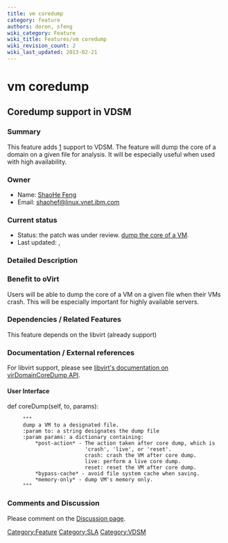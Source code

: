 ```yaml
---
title: vm coredump
category: feature
authors: doron, sfeng
wiki_category: Feature
wiki_title: Features/vm coredump
wiki_revision_count: 2
wiki_last_updated: 2013-02-21
---
```


# vm coredump

## Coredump support in VDSM

### Summary

This feature adds [1](http://en.wikipedia.org/wiki/Core_dump) support to VDSM. The feature will dump the core of a domain on a given file for analysis. It will be especially useful when used with high availability.

### Owner

*   Name: [ShaoHe Feng](User:Shaohef)
*   Email: <shaohef@linux.vnet.ibm.com>

### Current status

*   Status: the patch was under review. [dump the core of a VM](http://gerrit.ovirt.org/#/c/7329).
*   Last updated: ,

### Detailed Description

### Benefit to oVirt

Users will be able to dump the core of a VM on a given file when their VMs crash. This will be especially important for highly available servers.

### Dependencies / Related Features

This feature depends on the libvirt (already support)

### Documentation / External references

For libvirt support, please see [libvirt's documentation on virDomainCoreDump API](http://libvirt.org/html/libvirt-libvirt.html#virDomainCoreDump).

#### User Interface

def coreDump(self, to, params):

         """  
         dump a VM to a designated file.
         :param to: a string designates the dump file 
         :param params: a dictionary containing:
             *post-action* - The action taken after core dump, which is
                             'crash', 'live', or 'reset'.
                             crash: crash the VM after core dump.
                             live: perform a live core dump.
                             reset: reset the VM after core dump.
             *bypass-cache* - avoid file system cache when saving.
             *memory-only* - dump VM's memory only.
         """  

### Comments and Discussion

Please comment on the [Discussion page](Talk:Features/).

<Category:Feature> <Category:SLA> <Category:VDSM>
